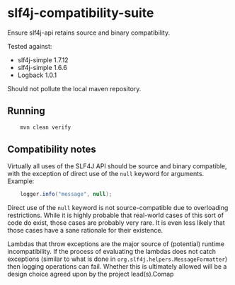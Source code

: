 # slf4j-compatibility-suite
Ensure slf4j-api retains source and binary compatibility.

Tested against:

* slf4j-simple 1.7.12
* slf4j-simple 1.6.6
* Logback 1.0.1

Should not pollute the local maven repository.

## Running

```sh
    mvn clean verify
```

## Compatibility notes

Virtually all uses of the SLF4J API should be source and binary compatible,
with the exception of direct use of the `null` keyword for arguments.
Example:

```java
    logger.info("message", null);
```

Direct use of the `null` keyword is not source-compatible due to overloading
restrictions. While it is highly probable that real-world cases of this sort
of code do exist, those cases are probably very rare. It is even less likely
that those cases have a sane rationale for their existence.

Lambdas that throw exceptions are the major source of (potential) runtime
incompatibility. If the process of evaluating the lambdas does not catch
exceptions (similar to what is done in `org.slf4j.helpers.MessageFormatter`)
then logging operations can fail. Whether this is ultimately allowed will be
a design choice agreed upon by the project lead(s).Comap
